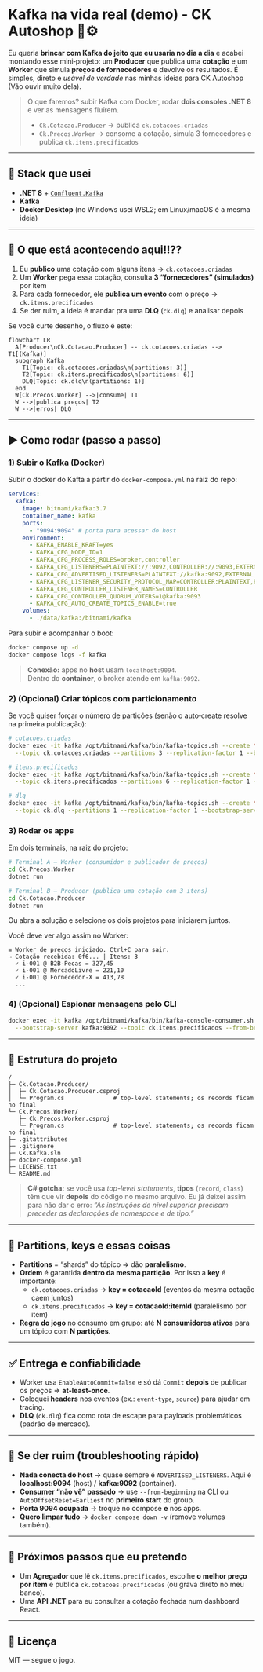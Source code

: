 # Kafka na vida real (demo) - CK Autoshop 🚚⚙️

Eu queria **brincar com Kafka do jeito que eu usaria no dia a dia** e acabei montando esse mini‑projeto: um **Producer** que publica uma **cotação** e um **Worker** que simula **preços de fornecedores** e devolve os resultados. É simples, direto e _usável de verdade_ nas minhas ideias para CK Autoshop (Vão ouvir muito dela).

> O que faremos? subir Kafka com Docker, rodar **dois consoles .NET 8** e ver as mensagens fluírem.
>
> - `Ck.Cotacao.Producer` → publica `ck.cotacoes.criadas`
> - `Ck.Precos.Worker` → consome a cotação, simula 3 fornecedores e publica `ck.itens.precificados`

---

## 🧰 Stack que usei

- **.NET 8** + [`Confluent.Kafka`](https://www.nuget.org/packages/Confluent.Kafka)
- **Kafka**
- **Docker Desktop** (no Windows usei WSL2; em Linux/macOS é a mesma ideia)

---

## 🧠 O que está acontecendo aqui!!??

1. Eu **publico** uma cotação com alguns itens → `ck.cotacoes.criadas`
2. Um **Worker** pega essa cotação, consulta **3 “fornecedores” (simulados)** por item
3. Para cada fornecedor, ele **publica um evento** com o preço → `ck.itens.precificados`
4. Se der ruim, a ideia é mandar pra uma **DLQ** (`ck.dlq`) e analisar depois

Se você curte desenho, o fluxo é este:

```
flowchart LR
  A[Producer\nCk.Cotacao.Producer] -- ck.cotacoes.criadas --> T1[(Kafka)]
  subgraph Kafka
    T1[Topic: ck.cotacoes.criadas\n(partitions: 3)]
    T2[Topic: ck.itens.precificados\n(partitions: 6)]
    DLQ[Topic: ck.dlq\n(partitions: 1)]
  end
  W[Ck.Precos.Worker] -->|consume| T1
  W -->|publica preços| T2
  W -->|erros| DLQ
```

---

## ▶️ Como rodar (passo a passo)

### 1) Subir o Kafka (Docker)

Subir o docker do Kafta a partir do `docker-compose.yml` na raiz do repo:

```yaml
services:
  kafka:
    image: bitnami/kafka:3.7
    container_name: kafka
    ports:
      - "9094:9094" # porta para acessar do host
    environment:
      - KAFKA_ENABLE_KRAFT=yes
      - KAFKA_CFG_NODE_ID=1
      - KAFKA_CFG_PROCESS_ROLES=broker,controller
      - KAFKA_CFG_LISTENERS=PLAINTEXT://:9092,CONTROLLER://:9093,EXTERNAL://:9094
      - KAFKA_CFG_ADVERTISED_LISTENERS=PLAINTEXT://kafka:9092,EXTERNAL://localhost:9094
      - KAFKA_CFG_LISTENER_SECURITY_PROTOCOL_MAP=CONTROLLER:PLAINTEXT,PLAINTEXT:PLAINTEXT,EXTERNAL:PLAINTEXT
      - KAFKA_CFG_CONTROLLER_LISTENER_NAMES=CONTROLLER
      - KAFKA_CFG_CONTROLLER_QUORUM_VOTERS=1@kafka:9093
      - KAFKA_CFG_AUTO_CREATE_TOPICS_ENABLE=true
    volumes:
      - ./data/kafka:/bitnami/kafka
```

Para subir e acompanhar o boot:

```bash
docker compose up -d
docker compose logs -f kafka
```

> **Conexão:** apps no **host** usam `localhost:9094`.  
> Dentro do **container**, o broker atende em `kafka:9092`.

### 2) (Opcional) Criar tópicos com particionamento

Se você quiser forçar o número de partições (senão o auto‑create resolve na primeira publicação):

```bash
# cotacoes.criadas
docker exec -it kafka /opt/bitnami/kafka/bin/kafka-topics.sh --create \
  --topic ck.cotacoes.criadas --partitions 3 --replication-factor 1 --bootstrap-server kafka:9092

# itens.precificados
docker exec -it kafka /opt/bitnami/kafka/bin/kafka-topics.sh --create \
  --topic ck.itens.precificados --partitions 6 --replication-factor 1 --bootstrap-server kafka:9092

# dlq
docker exec -it kafka /opt/bitnami/kafka/bin/kafka-topics.sh --create \
  --topic ck.dlq --partitions 1 --replication-factor 1 --bootstrap-server kafka:9092
```

### 3) Rodar os apps

Em dois terminais, na raiz do projeto:

```bash
# Terminal A — Worker (consumidor e publicador de preços)
cd Ck.Precos.Worker
dotnet run

# Terminal B — Producer (publica uma cotação com 3 itens)
cd Ck.Cotacao.Producer
dotnet run
```

Ou abra a solução e selecione os dois projetos para iniciarem juntos.

Você deve ver algo assim no Worker:

```
≡ Worker de preços iniciado. Ctrl+C para sair.
→ Cotação recebida: 0f6... | Itens: 3
  ✓ i-001 @ B2B-Pecas = 327,45
  ✓ i-001 @ MercadoLivre = 221,10
  ✓ i-001 @ Fornecedor-X = 413,78
  ...
```

### 4) (Opcional) Espionar mensagens pelo CLI

```bash
docker exec -it kafka /opt/bitnami/kafka/bin/kafka-console-consumer.sh \
  --bootstrap-server kafka:9092 --topic ck.itens.precificados --from-beginning
```

---

## 📁 Estrutura do projeto

```
/
├─ Ck.Cotacao.Producer/
│  ├─ Ck.Cotacao.Producer.csproj
│  └─ Program.cs              # top-level statements; os records ficam no final
└─ Ck.Precos.Worker/
   ├─ Ck.Precos.Worker.csproj
   └─ Program.cs              # top-level statements; os records ficam no final
├─ .gitattributes
├─ .gitignore
├─ Ck.Kafka.sln
├─ docker-compose.yml
├─ LICENSE.txt
└─ README.md
```

> **C# gotcha:** se você usa _top-level statements_, **tipos** (`record`, `class`) têm que vir **depois** do código no mesmo arquivo. Eu já deixei assim para não dar o erro: _“As instruções de nível superior precisam preceder as declarações de namespace e de tipo.”_

---

## 🍕 Partitions, keys e essas coisas

- **Partitions** = “shards” do tópico ⇒ dão **paralelismo**.
- **Ordem** é garantida **dentro da mesma partição**. Por isso a **key** é importante:
  - `ck.cotacoes.criadas` → **key = cotacaoId** (eventos da mesma cotação caem juntos)
  - `ck.itens.precificados` → **key = cotacaoId:itemId** (paralelismo por item)
- **Regra do jogo** no consumo em grupo: até **N consumidores ativos** para um tópico com **N partições**.

---

## ✅ Entrega e confiabilidade

- Worker usa `EnableAutoCommit=false` e só dá `Commit` **depois** de publicar os preços ⇒ **at‑least‑once**.
- Coloquei **headers** nos eventos (ex.: `event-type`, `source`) para ajudar em tracing.
- **DLQ** (`ck.dlq`) fica como rota de escape para payloads problemáticos (padrão de mercado).

---

## 🧯 Se der ruim (troubleshooting rápido)

- **Nada conecta do host** → quase sempre é `ADVERTISED_LISTENERS`. Aqui é **localhost:9094** (host) / **kafka:9092** (container).
- **Consumer “não vê” passado** → use `--from-beginning` na CLI ou `AutoOffsetReset=Earliest` no **primeiro start** do group.
- **Porta 9094 ocupada** → troque no compose **e** nos apps.
- **Quero limpar tudo** → `docker compose down -v` (remove volumes também).

---

## 🧭 Próximos passos que eu pretendo

- Um **Agregador** que lê `ck.itens.precificados`, escolhe **o melhor preço por item** e publica `ck.cotacoes.precificadas` (ou grava direto no meu banco).
- Uma **API .NET** para eu consultar a cotação fechada num dashboard React.

---

## 📜 Licença

MIT — segue o jogo.
